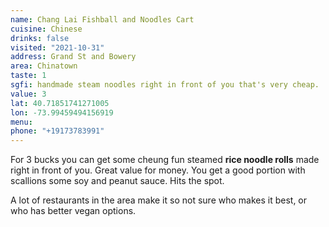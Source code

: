 ```yaml
---
name: Chang Lai Fishball and Noodles Cart
cuisine: Chinese
drinks: false
visited: "2021-10-31"
address: Grand St and Bowery
area: Chinatown
taste: 1
sgfi: handmade steam noodles right in front of you that's very cheap.
value: 3
lat: 40.71851741271005
lon: -73.99459494156919
menu:
phone: "+19173783991"
---
```


For 3 bucks you can get some cheung fun steamed **rice noodle rolls** made right in front of you. Great value for money. You get a good portion with scallions some soy and peanut sauce. Hits the spot.

A lot of restaurants in the area make it so not sure who makes it best, or who has better vegan options.
